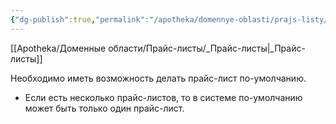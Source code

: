 ```yaml
---
{"dg-publish":true,"permalink":"/apotheka/domennye-oblasti/prajs-listy/sdelat-prajs-list-po-umolchaniyu/"}
---
```


[[Apotheka/Доменные области/Прайс-листы/_Прайс-листы\|_Прайс-листы]]

Необходимо иметь возможность делать прайс-лист по-умолчанию.

- Если есть несколько прайс-листов, то в системе по-умолчанию может быть только один прайс-лист.